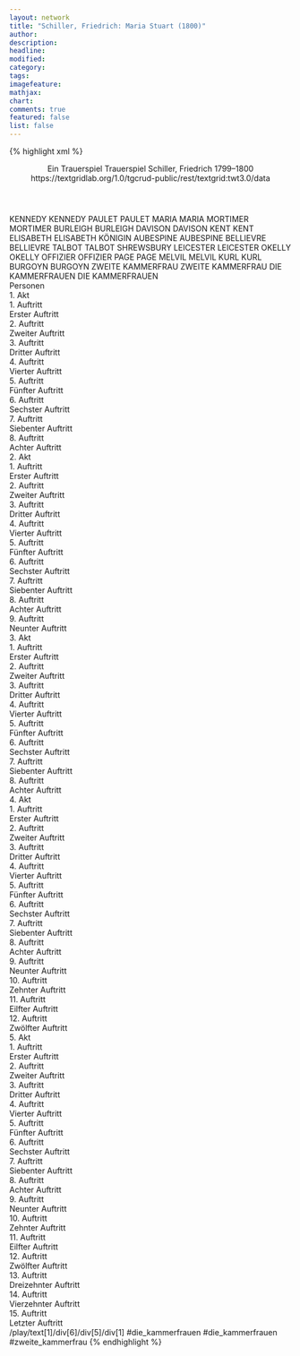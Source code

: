 ```yaml
---
layout: network
title: "Schiller, Friedrich: Maria Stuart (1800)"
author:
description:
headline:
modified:
category:
tags:
imagefeature:
mathjax:
chart:
comments: true
featured: false
list: false
---
```

{% highlight xml %}
<?xml-model href="https://raw.githubusercontent.com/DLiNa/project/master/rules/lina.rnc"?><?xml-model href="https://raw.githubusercontent.com/DLiNa/project/master/rules/lina.sch"?>
<play xmlns="http://lina.digital">
  <header>
    <title>Maria Stuart</title>
    <subtitle>Ein Trauerspiel</subtitle>
    <genretitle>Trauerspiel</genretitle>
    <author>Schiller, Friedrich</author>
    <date type="print" when="1801"/>
    <date type="premiere" when="1800"/>
    <date type="written" when="1800">1799–1800</date>
    <source>https://textgridlab.org/1.0/tgcrud-public/rest/textgrid:twt3.0/data</source>
  </header>
  <personae>
    <character>
      <name>KENNEDY</name>
      <alias xml:id="kennedy">
        <name>KENNEDY</name>
      </alias>
    </character>
    <character>
      <name>PAULET</name>
      <alias xml:id="paulet">
        <name>PAULET</name>
      </alias>
    </character>
    <character>
      <name>MARIA</name>
      <alias xml:id="maria">
        <name>MARIA</name>
      </alias>
    </character>
    <character>
      <name>MORTIMER</name>
      <alias xml:id="mortimer">
        <name>MORTIMER</name>
      </alias>
    </character>
    <character>
      <name>BURLEIGH</name>
      <alias xml:id="burleigh">
        <name>BURLEIGH</name>
      </alias>
    </character>
    <character>
      <name>DAVISON</name>
      <alias xml:id="davison">
        <name>DAVISON</name>
      </alias>
    </character>
    <character>
      <name>KENT</name>
      <alias xml:id="kent">
        <name>KENT</name>
      </alias>
    </character>
    <character>
      <name>ELISABETH</name>
      <alias xml:id="elisabeth">
        <name>ELISABETH</name>
      </alias>
      <alias xml:id="königin">
        <name>KÖNIGIN</name>
      </alias>
    </character>
    <character>
      <name>AUBESPINE</name>
      <alias xml:id="aubespine">
        <name>AUBESPINE</name>
      </alias>
    </character>
    <character>
      <name>BELLIEVRE</name>
      <alias xml:id="bellievre">
        <name>BELLIEVRE</name>
      </alias>
    </character>
    <character>
      <name>TALBOT</name>
      <alias xml:id="talbot">
        <name>TALBOT</name>
      </alias>
      <alias xml:id="shrewsbury">
        <name>SHREWSBURY</name>
      </alias>
    </character>
    <character>
      <name>LEICESTER</name>
      <alias xml:id="leicester">
        <name>LEICESTER</name>
      </alias>
    </character>
    <character>
      <name>OKELLY</name>
      <alias xml:id="okelly">
        <name>OKELLY</name>
      </alias>
    </character>
    <character>
      <name>OFFIZIER</name>
      <alias xml:id="offizier">
        <name>OFFIZIER</name>
      </alias>
    </character>
    <character>
      <name>PAGE</name>
      <alias xml:id="page">
        <name>PAGE</name>
      </alias>
    </character>
    <character>
      <name>MELVIL</name>
      <alias xml:id="melvil">
        <name>MELVIL</name>
      </alias>
    </character>
    <character>
      <name>KURL</name>
      <alias xml:id="kurl">
        <name>KURL</name>
      </alias>
    </character>
    <character>
      <name>BURGOYN</name>
      <alias xml:id="burgoyn">
        <name>BURGOYN</name>
      </alias>
    </character>
    <character>
      <name>ZWEITE KAMMERFRAU</name>
      <alias xml:id="zweite_kammerfrau">
        <name>ZWEITE KAMMERFRAU</name>
      </alias>
    </character>
    <character>
      <name>DIE KAMMERFRAUEN</name>
      <alias xml:id="die_kammerfrauen">
        <name>DIE KAMMERFRAUEN</name>
      </alias>
    </character>
  </personae>
  <text>
    <div>
      <head>Personen</head>
    </div>
    <div>
      <head>1. Akt</head>
      <div>
        <head>1. Auftritt</head>
        <div>
          <head>Erster Auftritt</head>
          <sp who="#kennedy">
            <amount n="17" unit="speech_acts"/>
            <amount n="408" unit="words"/>
            <amount n="62" unit="lines"/>
            <amount n="2307" unit="chars"/>
          </sp>
          <sp who="#paulet">
            <amount n="17" unit="speech_acts"/>
            <amount n="591" unit="words"/>
            <amount n="87" unit="lines"/>
            <amount n="3345" unit="chars"/>
          </sp>
        </div>
      </div>
      <div>
        <head>2. Auftritt</head>
        <div>
          <head>Zweiter Auftritt</head>
          <sp who="#kennedy">
            <amount n="2" unit="speech_acts"/>
            <amount n="72" unit="words"/>
            <amount n="10" unit="lines"/>
            <amount n="382" unit="chars"/>
          </sp>
          <sp who="#maria">
            <amount n="13" unit="speech_acts"/>
            <amount n="565" unit="words"/>
            <amount n="82" unit="lines"/>
            <amount n="3231" unit="chars"/>
          </sp>
          <sp who="#paulet">
            <amount n="12" unit="speech_acts"/>
            <amount n="129" unit="words"/>
            <amount n="20" unit="lines"/>
            <amount n="742" unit="chars"/>
          </sp>
        </div>
      </div>
      <div>
        <head>3. Auftritt</head>
        <div>
          <head>Dritter Auftritt</head>
          <sp who="#mortimer">
            <amount n="1" unit="speech_acts"/>
            <amount n="4" unit="words"/>
            <amount n="1" unit="lines"/>
            <amount n="22" unit="chars"/>
          </sp>
          <sp who="#maria">
            <amount n="1" unit="speech_acts"/>
            <amount n="36" unit="words"/>
            <amount n="5" unit="lines"/>
            <amount n="182" unit="chars"/>
          </sp>
          <sp who="#paulet">
            <amount n="1" unit="speech_acts"/>
            <amount n="47" unit="words"/>
            <amount n="6" unit="lines"/>
            <amount n="250" unit="chars"/>
          </sp>
        </div>
      </div>
      <div>
        <head>4. Auftritt</head>
        <div>
          <head>Vierter Auftritt</head>
          <sp who="#kennedy">
            <amount n="11" unit="speech_acts"/>
            <amount n="643" unit="words"/>
            <amount n="94" unit="lines"/>
            <amount n="3652" unit="chars"/>
          </sp>
          <sp who="#maria">
            <amount n="10" unit="speech_acts"/>
            <amount n="192" unit="words"/>
            <amount n="30" unit="lines"/>
            <amount n="1078" unit="chars"/>
          </sp>
        </div>
      </div>
      <div>
        <head>5. Auftritt</head>
        <div>
          <head>Fünfter Auftritt</head>
          <sp who="#mortimer">
            <amount n="3" unit="speech_acts"/>
            <amount n="34" unit="words"/>
            <amount n="5" unit="lines"/>
            <amount n="180" unit="chars"/>
          </sp>
          <sp who="#maria">
            <amount n="3" unit="speech_acts"/>
            <amount n="13" unit="words"/>
            <amount n="3" unit="lines"/>
            <amount n="59" unit="chars"/>
          </sp>
        </div>
      </div>
      <div>
        <head>6. Auftritt</head>
        <div>
          <head>Sechster Auftritt</head>
          <sp who="#maria">
            <amount n="23" unit="speech_acts"/>
            <amount n="710" unit="words"/>
            <amount n="97" unit="lines"/>
            <amount n="3872" unit="chars"/>
          </sp>
          <sp who="#mortimer">
            <amount n="23" unit="speech_acts"/>
            <amount n="1488" unit="words"/>
            <amount n="210" unit="lines"/>
            <amount n="8298" unit="chars"/>
          </sp>
          <sp who="#kennedy">
            <amount n="1" unit="speech_acts"/>
            <amount n="8" unit="words"/>
            <amount n="1" unit="lines"/>
            <amount n="41" unit="chars"/>
          </sp>
        </div>
      </div>
      <div>
        <head>7. Auftritt</head>
        <div>
          <head>Siebenter Auftritt</head>
          <sp who="#paulet">
            <amount n="3" unit="speech_acts"/>
            <amount n="42" unit="words"/>
            <amount n="6" unit="lines"/>
            <amount n="248" unit="chars"/>
          </sp>
          <sp who="#maria">
            <amount n="23" unit="speech_acts"/>
            <amount n="1434" unit="words"/>
            <amount n="205" unit="lines"/>
            <amount n="8083" unit="chars"/>
          </sp>
          <sp who="#burleigh">
            <amount n="20" unit="speech_acts"/>
            <amount n="594" unit="words"/>
            <amount n="91" unit="lines"/>
            <amount n="3458" unit="chars"/>
          </sp>
        </div>
      </div>
      <div>
        <head>8. Auftritt</head>
        <div>
          <head>Achter Auftritt</head>
          <sp who="#burleigh">
            <amount n="14" unit="speech_acts"/>
            <amount n="467" unit="words"/>
            <amount n="65" unit="lines"/>
            <amount n="2491" unit="chars"/>
          </sp>
          <sp who="#paulet">
            <amount n="14" unit="speech_acts"/>
            <amount n="302" unit="words"/>
            <amount n="45" unit="lines"/>
            <amount n="1670" unit="chars"/>
          </sp>
        </div>
      </div>
    </div>
    <div>
      <head>2. Akt</head>
      <div>
        <head>1. Auftritt</head>
        <div>
          <head>Erster Auftritt</head>
          <sp who="#davison">
            <amount n="5" unit="speech_acts"/>
            <amount n="54" unit="words"/>
            <amount n="8" unit="lines"/>
            <amount n="304" unit="chars"/>
          </sp>
          <sp who="#kent">
            <amount n="5" unit="speech_acts"/>
            <amount n="208" unit="words"/>
            <amount n="32" unit="lines"/>
            <amount n="1271" unit="chars"/>
          </sp>
        </div>
      </div>
      <div>
        <head>2. Auftritt</head>
        <div>
          <head>Zweiter Auftritt</head>
          <sp who="#elisabeth">
            <amount n="8" unit="speech_acts"/>
            <amount n="629" unit="words"/>
            <amount n="89" unit="lines"/>
            <amount n="3483" unit="chars"/>
          </sp>
          <sp who="#aubespine">
            <amount n="4" unit="speech_acts"/>
            <amount n="184" unit="words"/>
            <amount n="28" unit="lines"/>
            <amount n="1022" unit="chars"/>
          </sp>
          <sp who="#bellievre">
            <amount n="4" unit="speech_acts"/>
            <amount n="123" unit="words"/>
            <amount n="18" unit="lines"/>
            <amount n="692" unit="chars"/>
          </sp>
        </div>
      </div>
      <div>
        <head>3. Auftritt</head>
        <div>
          <head>Dritter Auftritt</head>
          <sp who="#burleigh">
            <amount n="3" unit="speech_acts"/>
            <amount n="369" unit="words"/>
            <amount n="51" unit="lines"/>
            <amount n="2037" unit="chars"/>
          </sp>
          <sp who="#elisabeth">
            <amount n="8" unit="speech_acts"/>
            <amount n="219" unit="words"/>
            <amount n="30" unit="lines"/>
            <amount n="1206" unit="chars"/>
          </sp>
          <sp who="#talbot">
            <amount n="5" unit="speech_acts"/>
            <amount n="624" unit="words"/>
            <amount n="86" unit="lines"/>
            <amount n="3511" unit="chars"/>
          </sp>
          <sp who="#leicester">
            <amount n="2" unit="speech_acts"/>
            <amount n="366" unit="words"/>
            <amount n="50" unit="lines"/>
            <amount n="2008" unit="chars"/>
          </sp>
        </div>
      </div>
      <div>
        <head>4. Auftritt</head>
        <div>
          <head>Vierter Auftritt</head>
          <sp who="#elisabeth">
            <amount n="9" unit="speech_acts"/>
            <amount n="219" unit="words"/>
            <amount n="33" unit="lines"/>
            <amount n="1256" unit="chars"/>
          </sp>
          <sp who="#paulet">
            <amount n="5" unit="speech_acts"/>
            <amount n="140" unit="words"/>
            <amount n="21" unit="lines"/>
            <amount n="745" unit="chars"/>
          </sp>
          <sp who="#mortimer">
            <amount n="6" unit="speech_acts"/>
            <amount n="141" unit="words"/>
            <amount n="20" unit="lines"/>
            <amount n="754" unit="chars"/>
          </sp>
          <sp who="#leicester">
            <amount n="2" unit="speech_acts"/>
            <amount n="75" unit="words"/>
            <amount n="11" unit="lines"/>
            <amount n="429" unit="chars"/>
          </sp>
          <sp who="#burleigh">
            <amount n="7" unit="speech_acts"/>
            <amount n="167" unit="words"/>
            <amount n="25" unit="lines"/>
            <amount n="931" unit="chars"/>
          </sp>
          <sp who="#talbot">
            <amount n="3" unit="speech_acts"/>
            <amount n="69" unit="words"/>
            <amount n="10" unit="lines"/>
            <amount n="400" unit="chars"/>
          </sp>
        </div>
      </div>
      <div>
        <head>5. Auftritt</head>
        <div>
          <head>Fünfter Auftritt</head>
          <sp who="#elisabeth">
            <amount n="10" unit="speech_acts"/>
            <amount n="366" unit="words"/>
            <amount n="51" unit="lines"/>
            <amount n="2006" unit="chars"/>
          </sp>
          <sp who="#mortimer">
            <amount n="9" unit="speech_acts"/>
            <amount n="88" unit="words"/>
            <amount n="15" unit="lines"/>
            <amount n="468" unit="chars"/>
          </sp>
        </div>
      </div>
      <div>
        <head>6. Auftritt</head>
        <div>
          <head>Sechster Auftritt</head>
        </div>
      </div>
      <div>
        <head>7. Auftritt</head>
        <div>
          <head>Siebenter Auftritt</head>
          <sp who="#paulet">
            <amount n="8" unit="speech_acts"/>
            <amount n="172" unit="words"/>
            <amount n="26" unit="lines"/>
            <amount n="926" unit="chars"/>
          </sp>
          <sp who="#mortimer">
            <amount n="5" unit="speech_acts"/>
            <amount n="32" unit="words"/>
            <amount n="6" unit="lines"/>
            <amount n="160" unit="chars"/>
          </sp>
          <sp who="#leicester">
            <amount n="2" unit="speech_acts"/>
            <amount n="42" unit="words"/>
            <amount n="7" unit="lines"/>
            <amount n="222" unit="chars"/>
          </sp>
        </div>
      </div>
      <div>
        <head>8. Auftritt</head>
        <div>
          <head>Achter Auftritt</head>
          <sp who="#leicester">
            <amount n="37" unit="speech_acts"/>
            <amount n="1101" unit="words"/>
            <amount n="152" unit="lines"/>
            <amount n="5950" unit="chars"/>
          </sp>
          <sp who="#mortimer">
            <amount n="37" unit="speech_acts"/>
            <amount n="813" unit="words"/>
            <amount n="115" unit="lines"/>
            <amount n="4357" unit="chars"/>
          </sp>
        </div>
      </div>
      <div>
        <head>9. Auftritt</head>
        <div>
          <head>Neunter Auftritt</head>
          <sp who="#elisabeth">
            <amount n="12" unit="speech_acts"/>
            <amount n="392" unit="words"/>
            <amount n="51" unit="lines"/>
            <amount n="2001" unit="chars"/>
          </sp>
          <sp who="#leicester">
            <amount n="11" unit="speech_acts"/>
            <amount n="634" unit="words"/>
            <amount n="87" unit="lines"/>
            <amount n="3343" unit="chars"/>
          </sp>
        </div>
      </div>
    </div>
    <div>
      <head>3. Akt</head>
      <div>
        <head>1. Auftritt</head>
        <div>
          <head>Erster Auftritt</head>
          <sp who="#kennedy">
            <amount n="5" unit="speech_acts"/>
            <amount n="131" unit="words"/>
            <amount n="17" unit="lines"/>
            <amount n="709" unit="chars"/>
          </sp>
          <sp who="#maria">
            <amount n="5" unit="speech_acts"/>
            <amount n="384" unit="words"/>
            <amount n="53" unit="lines"/>
            <amount n="2044" unit="chars"/>
          </sp>
        </div>
      </div>
      <div>
        <head>2. Auftritt</head>
        <div>
          <head>Zweiter Auftritt</head>
          <sp who="#paulet">
            <amount n="8" unit="speech_acts"/>
            <amount n="118" unit="words"/>
            <amount n="17" unit="lines"/>
            <amount n="623" unit="chars"/>
          </sp>
          <sp who="#maria">
            <amount n="6" unit="speech_acts"/>
            <amount n="90" unit="words"/>
            <amount n="15" unit="lines"/>
            <amount n="474" unit="chars"/>
          </sp>
          <sp who="#kennedy">
            <amount n="1" unit="speech_acts"/>
            <amount n="7" unit="words"/>
            <amount n="1" unit="lines"/>
            <amount n="40" unit="chars"/>
          </sp>
        </div>
      </div>
      <div>
        <head>3. Auftritt</head>
        <div>
          <head>Dritter Auftritt</head>
          <sp who="#maria">
            <amount n="8" unit="speech_acts"/>
            <amount n="220" unit="words"/>
            <amount n="31" unit="lines"/>
            <amount n="1186" unit="chars"/>
          </sp>
          <sp who="#shrewsbury">
            <amount n="8" unit="speech_acts"/>
            <amount n="176" unit="words"/>
            <amount n="27" unit="lines"/>
            <amount n="995" unit="chars"/>
          </sp>
          <sp who="#paulet">
            <amount n="1" unit="speech_acts"/>
            <amount n="4" unit="words"/>
            <amount n="1" unit="lines"/>
            <amount n="18" unit="chars"/>
          </sp>
        </div>
      </div>
      <div>
        <head>4. Auftritt</head>
        <div>
          <head>Vierter Auftritt</head>
          <sp who="#elisabeth">
            <amount n="13" unit="speech_acts"/>
            <amount n="606" unit="words"/>
            <amount n="86" unit="lines"/>
            <amount n="3323" unit="chars"/>
          </sp>
          <sp who="#leicester">
            <amount n="4" unit="speech_acts"/>
            <amount n="44" unit="words"/>
            <amount n="8" unit="lines"/>
            <amount n="241" unit="chars"/>
          </sp>
          <sp who="#maria">
            <amount n="12" unit="speech_acts"/>
            <amount n="982" unit="words"/>
            <amount n="136" unit="lines"/>
            <amount n="5421" unit="chars"/>
          </sp>
          <sp who="#shrewsbury">
            <amount n="3" unit="speech_acts"/>
            <amount n="48" unit="words"/>
            <amount n="8" unit="lines"/>
            <amount n="266" unit="chars"/>
          </sp>
        </div>
      </div>
      <div>
        <head>5. Auftritt</head>
        <div>
          <head>Fünfter Auftritt</head>
          <sp who="#kennedy">
            <amount n="2" unit="speech_acts"/>
            <amount n="48" unit="words"/>
            <amount n="6" unit="lines"/>
            <amount n="243" unit="chars"/>
          </sp>
          <sp who="#maria">
            <amount n="2" unit="speech_acts"/>
            <amount n="77" unit="words"/>
            <amount n="10" unit="lines"/>
            <amount n="411" unit="chars"/>
          </sp>
        </div>
      </div>
      <div>
        <head>6. Auftritt</head>
        <div>
          <head>Sechster Auftritt</head>
          <sp who="#kennedy">
            <amount n="2" unit="speech_acts"/>
            <amount n="17" unit="words"/>
            <amount n="3" unit="lines"/>
            <amount n="86" unit="chars"/>
          </sp>
          <sp who="#mortimer">
            <amount n="24" unit="speech_acts"/>
            <amount n="721" unit="words"/>
            <amount n="102" unit="lines"/>
            <amount n="3825" unit="chars"/>
          </sp>
          <sp who="#maria">
            <amount n="23" unit="speech_acts"/>
            <amount n="250" unit="words"/>
            <amount n="38" unit="lines"/>
            <amount n="1358" unit="chars"/>
          </sp>
        </div>
      </div>
      <div>
        <head>7. Auftritt</head>
        <div>
          <head>Siebenter Auftritt</head>
          <sp who="#paulet">
            <amount n="4" unit="speech_acts"/>
            <amount n="38" unit="words"/>
            <amount n="7" unit="lines"/>
            <amount n="210" unit="chars"/>
          </sp>
          <sp who="#mortimer">
            <amount n="3" unit="speech_acts"/>
            <amount n="14" unit="words"/>
            <amount n="3" unit="lines"/>
            <amount n="73" unit="chars"/>
          </sp>
        </div>
      </div>
      <div>
        <head>8. Auftritt</head>
        <div>
          <head>Achter Auftritt</head>
          <sp who="#mortimer">
            <amount n="11" unit="speech_acts"/>
            <amount n="126" unit="words"/>
            <amount n="22" unit="lines"/>
            <amount n="671" unit="chars"/>
          </sp>
          <sp who="#okelly">
            <amount n="10" unit="speech_acts"/>
            <amount n="149" unit="words"/>
            <amount n="25" unit="lines"/>
            <amount n="831" unit="chars"/>
          </sp>
        </div>
      </div>
    </div>
    <div>
      <head>4. Akt</head>
      <div>
        <head>1. Auftritt</head>
        <div>
          <head>Erster Auftritt</head>
          <sp who="#aubespine">
            <amount n="2" unit="speech_acts"/>
            <amount n="33" unit="words"/>
            <amount n="5" unit="lines"/>
            <amount n="182" unit="chars"/>
          </sp>
          <sp who="#leicester">
            <amount n="1" unit="speech_acts"/>
            <amount n="17" unit="words"/>
            <amount n="3" unit="lines"/>
            <amount n="87" unit="chars"/>
          </sp>
          <sp who="#kent">
            <amount n="1" unit="speech_acts"/>
            <amount n="4" unit="words"/>
            <amount n="2" unit="lines"/>
            <amount n="26" unit="chars"/>
          </sp>
        </div>
      </div>
      <div>
        <head>2. Auftritt</head>
        <div>
          <head>Zweiter Auftritt</head>
          <sp who="#burleigh">
            <amount n="14" unit="speech_acts"/>
            <amount n="192" unit="words"/>
            <amount n="31" unit="lines"/>
            <amount n="1035" unit="chars"/>
          </sp>
          <sp who="#davison">
            <amount n="1" unit="speech_acts"/>
            <amount n="2" unit="words"/>
            <amount n="1" unit="lines"/>
            <amount n="16" unit="chars"/>
          </sp>
          <sp who="#aubespine">
            <amount n="13" unit="speech_acts"/>
            <amount n="157" unit="words"/>
            <amount n="27" unit="lines"/>
            <amount n="861" unit="chars"/>
          </sp>
          <sp who="#leicester #kent">
            <amount n="1" unit="speech_acts"/>
            <amount n="4" unit="words"/>
            <amount n="1" unit="lines"/>
            <amount n="16" unit="chars"/>
          </sp>
          <sp who="#kent">
            <amount n="1" unit="speech_acts"/>
            <amount n="3" unit="words"/>
            <amount n="1" unit="lines"/>
            <amount n="13" unit="chars"/>
          </sp>
        </div>
      </div>
      <div>
        <head>3. Auftritt</head>
        <div>
          <head>Dritter Auftritt</head>
          <sp who="#leicester">
            <amount n="6" unit="speech_acts"/>
            <amount n="136" unit="words"/>
            <amount n="20" unit="lines"/>
            <amount n="767" unit="chars"/>
          </sp>
          <sp who="#burleigh">
            <amount n="6" unit="speech_acts"/>
            <amount n="190" unit="words"/>
            <amount n="27" unit="lines"/>
            <amount n="1057" unit="chars"/>
          </sp>
        </div>
      </div>
      <div>
        <head>4. Auftritt</head>
        <div>
          <head>Vierter Auftritt</head>
          <sp who="#leicester">
            <amount n="12" unit="speech_acts"/>
            <amount n="231" unit="words"/>
            <amount n="40" unit="lines"/>
            <amount n="1330" unit="chars"/>
          </sp>
          <sp who="#mortimer">
            <amount n="14" unit="speech_acts"/>
            <amount n="327" unit="words"/>
            <amount n="51" unit="lines"/>
            <amount n="1831" unit="chars"/>
          </sp>
          <sp who="#offizier">
            <amount n="2" unit="speech_acts"/>
            <amount n="17" unit="words"/>
            <amount n="2" unit="lines"/>
            <amount n="85" unit="chars"/>
          </sp>
        </div>
      </div>
      <div>
        <head>5. Auftritt</head>
        <div>
          <head>Fünfter Auftritt</head>
          <sp who="#elisabeth">
            <amount n="7" unit="speech_acts"/>
            <amount n="252" unit="words"/>
            <amount n="35" unit="lines"/>
            <amount n="1322" unit="chars"/>
          </sp>
          <sp who="#burleigh">
            <amount n="9" unit="speech_acts"/>
            <amount n="97" unit="words"/>
            <amount n="15" unit="lines"/>
            <amount n="491" unit="chars"/>
          </sp>
          <sp who="#page">
            <amount n="2" unit="speech_acts"/>
            <amount n="18" unit="words"/>
            <amount n="3" unit="lines"/>
            <amount n="90" unit="chars"/>
          </sp>
          <sp who="#königin">
            <amount n="3" unit="speech_acts"/>
            <amount n="96" unit="words"/>
            <amount n="13" unit="lines"/>
            <amount n="478" unit="chars"/>
          </sp>
        </div>
      </div>
      <div>
        <head>6. Auftritt</head>
        <div>
          <head>Sechster Auftritt</head>
          <sp who="#leicester">
            <amount n="26" unit="speech_acts"/>
            <amount n="913" unit="words"/>
            <amount n="136" unit="lines"/>
            <amount n="4997" unit="chars"/>
          </sp>
          <sp who="#elisabeth">
            <amount n="18" unit="speech_acts"/>
            <amount n="162" unit="words"/>
            <amount n="29" unit="lines"/>
            <amount n="927" unit="chars"/>
          </sp>
          <sp who="#burleigh">
            <amount n="14" unit="speech_acts"/>
            <amount n="131" unit="words"/>
            <amount n="24" unit="lines"/>
            <amount n="719" unit="chars"/>
          </sp>
          <sp who="#offizier">
            <amount n="1" unit="speech_acts"/>
            <amount n="61" unit="words"/>
            <amount n="9" unit="lines"/>
            <amount n="312" unit="chars"/>
          </sp>
        </div>
      </div>
      <div>
        <head>7. Auftritt</head>
        <div>
          <head>Siebenter Auftritt</head>
          <sp who="#elisabeth">
            <amount n="3" unit="speech_acts"/>
            <amount n="26" unit="words"/>
            <amount n="4" unit="lines"/>
            <amount n="125" unit="chars"/>
          </sp>
          <sp who="#kent">
            <amount n="3" unit="speech_acts"/>
            <amount n="86" unit="words"/>
            <amount n="14" unit="lines"/>
            <amount n="480" unit="chars"/>
          </sp>
        </div>
      </div>
      <div>
        <head>8. Auftritt</head>
        <div>
          <head>Achter Auftritt</head>
          <sp who="#elisabeth">
            <amount n="3" unit="speech_acts"/>
            <amount n="71" unit="words"/>
            <amount n="11" unit="lines"/>
            <amount n="381" unit="chars"/>
          </sp>
          <sp who="#davison">
            <amount n="1" unit="speech_acts"/>
            <amount n="7" unit="words"/>
            <amount n="2" unit="lines"/>
            <amount n="28" unit="chars"/>
          </sp>
          <sp who="#burleigh">
            <amount n="1" unit="speech_acts"/>
            <amount n="10" unit="words"/>
            <amount n="2" unit="lines"/>
            <amount n="56" unit="chars"/>
          </sp>
        </div>
      </div>
      <div>
        <head>9. Auftritt</head>
        <div>
          <head>Neunter Auftritt</head>
          <sp who="#shrewsbury">
            <amount n="4" unit="speech_acts"/>
            <amount n="357" unit="words"/>
            <amount n="53" unit="lines"/>
            <amount n="2048" unit="chars"/>
          </sp>
          <sp who="#elisabeth">
            <amount n="4" unit="speech_acts"/>
            <amount n="270" unit="words"/>
            <amount n="35" unit="lines"/>
            <amount n="1382" unit="chars"/>
          </sp>
          <sp who="#burleigh">
            <amount n="3" unit="speech_acts"/>
            <amount n="206" unit="words"/>
            <amount n="28" unit="lines"/>
            <amount n="1119" unit="chars"/>
          </sp>
          <sp who="#kent">
            <amount n="1" unit="speech_acts"/>
            <amount n="13" unit="words"/>
            <amount n="2" unit="lines"/>
            <amount n="57" unit="chars"/>
          </sp>
        </div>
      </div>
      <div>
        <head>10. Auftritt</head>
        <div>
          <head>Zehnter Auftritt</head>
        </div>
      </div>
      <div>
        <head>11. Auftritt</head>
        <div>
          <head>Eilfter Auftritt</head>
          <sp who="#elisabeth">
            <amount n="12" unit="speech_acts"/>
            <amount n="167" unit="words"/>
            <amount n="24" unit="lines"/>
            <amount n="851" unit="chars"/>
          </sp>
          <sp who="#davison">
            <amount n="11" unit="speech_acts"/>
            <amount n="408" unit="words"/>
            <amount n="60" unit="lines"/>
            <amount n="2226" unit="chars"/>
          </sp>
        </div>
      </div>
      <div>
        <head>12. Auftritt</head>
        <div>
          <head>Zwölfter Auftritt</head>
          <sp who="#davison">
            <amount n="7" unit="speech_acts"/>
            <amount n="143" unit="words"/>
            <amount n="19" unit="lines"/>
            <amount n="768" unit="chars"/>
          </sp>
          <sp who="#burleigh">
            <amount n="6" unit="speech_acts"/>
            <amount n="53" unit="words"/>
            <amount n="8" unit="lines"/>
            <amount n="287" unit="chars"/>
          </sp>
        </div>
      </div>
    </div>
    <div>
      <head>5. Akt</head>
      <div>
        <head>1. Auftritt</head>
        <div>
          <head>Erster Auftritt</head>
          <sp who="#kennedy">
            <amount n="9" unit="speech_acts"/>
            <amount n="406" unit="words"/>
            <amount n="57" unit="lines"/>
            <amount n="2302" unit="chars"/>
          </sp>
          <sp who="#melvil">
            <amount n="8" unit="speech_acts"/>
            <amount n="146" unit="words"/>
            <amount n="22" unit="lines"/>
            <amount n="803" unit="chars"/>
          </sp>
        </div>
      </div>
      <div>
        <head>2. Auftritt</head>
        <div>
          <head>Zweiter Auftritt</head>
          <sp who="#kennedy">
            <amount n="2" unit="speech_acts"/>
            <amount n="21" unit="words"/>
            <amount n="4" unit="lines"/>
            <amount n="116" unit="chars"/>
          </sp>
          <sp who="#kurl">
            <amount n="6" unit="speech_acts"/>
            <amount n="104" unit="words"/>
            <amount n="16" unit="lines"/>
            <amount n="564" unit="chars"/>
          </sp>
          <sp who="#melvil">
            <amount n="5" unit="speech_acts"/>
            <amount n="25" unit="words"/>
            <amount n="6" unit="lines"/>
            <amount n="122" unit="chars"/>
          </sp>
        </div>
      </div>
      <div>
        <head>3. Auftritt</head>
        <div>
          <head>Dritter Auftritt</head>
          <sp who="#burgoyn">
            <amount n="3" unit="speech_acts"/>
            <amount n="59" unit="words"/>
            <amount n="9" unit="lines"/>
            <amount n="325" unit="chars"/>
          </sp>
          <sp who="#melvil">
            <amount n="3" unit="speech_acts"/>
            <amount n="12" unit="words"/>
            <amount n="3" unit="lines"/>
            <amount n="59" unit="chars"/>
          </sp>
          <sp who="#kennedy">
            <amount n="1" unit="speech_acts"/>
            <amount n="46" unit="words"/>
            <amount n="6" unit="lines"/>
            <amount n="240" unit="chars"/>
          </sp>
        </div>
      </div>
      <div>
        <head>4. Auftritt</head>
        <div>
          <head>Vierter Auftritt</head>
          <sp who="#melvil">
            <amount n="1" unit="speech_acts"/>
            <amount n="10" unit="words"/>
            <amount n="2" unit="lines"/>
            <amount n="61" unit="chars"/>
          </sp>
          <sp who="#zweite_kammerfrau">
            <amount n="1" unit="speech_acts"/>
            <amount n="15" unit="words"/>
            <amount n="3" unit="lines"/>
            <amount n="87" unit="chars"/>
          </sp>
        </div>
      </div>
      <div>
        <head>5. Auftritt</head>
        <div>
          <head>Fünfter Auftritt</head>
          <sp who="#melvil">
            <amount n="4" unit="speech_acts"/>
            <amount n="25" unit="words"/>
            <amount n="4" unit="lines"/>
            <amount n="127" unit="chars"/>
          </sp>
          <sp who="#kurl">
            <amount n="4" unit="speech_acts"/>
            <amount n="93" unit="words"/>
            <amount n="15" unit="lines"/>
            <amount n="483" unit="chars"/>
          </sp>
          <sp who="#burgoyn">
            <amount n="1" unit="speech_acts"/>
            <amount n="3" unit="words"/>
            <amount n="1" unit="lines"/>
            <amount n="13" unit="chars"/>
          </sp>
          <sp who="#die_kammerfrauen #zweite_kammerfrau">
            <amount n="1" unit="speech_acts"/>
            <amount n="7" unit="words"/>
            <amount n="1" unit="lines"/>
            <amount n="30" unit="chars"/>
          </sp>
        </div>
      </div>
      <div>
        <head>6. Auftritt</head>
        <div>
          <head>Sechster Auftritt</head>
          <sp who="#maria">
            <amount n="5" unit="speech_acts"/>
            <amount n="712" unit="words"/>
            <amount n="96" unit="lines"/>
            <amount n="3866" unit="chars"/>
          </sp>
          <sp who="#melvil">
            <amount n="3" unit="speech_acts"/>
            <amount n="39" unit="words"/>
            <amount n="5" unit="lines"/>
            <amount n="206" unit="chars"/>
          </sp>
          <sp who="#kennedy">
            <amount n="1" unit="speech_acts"/>
            <amount n="6" unit="words"/>
            <amount n="1" unit="lines"/>
            <amount n="30" unit="chars"/>
          </sp>
        </div>
      </div>
      <div>
        <head>7. Auftritt</head>
        <div>
          <head>Siebenter Auftritt</head>
          <sp who="#maria">
            <amount n="18" unit="speech_acts"/>
            <amount n="728" unit="words"/>
            <amount n="99" unit="lines"/>
            <amount n="4054" unit="chars"/>
          </sp>
          <sp who="#melvil">
            <amount n="19" unit="speech_acts"/>
            <amount n="640" unit="words"/>
            <amount n="87" unit="lines"/>
            <amount n="3510" unit="chars"/>
          </sp>
        </div>
      </div>
      <div>
        <head>8. Auftritt</head>
        <div>
          <head>Achter Auftritt</head>
          <sp who="#burleigh">
            <amount n="5" unit="speech_acts"/>
            <amount n="54" unit="words"/>
            <amount n="9" unit="lines"/>
            <amount n="292" unit="chars"/>
          </sp>
          <sp who="#maria">
            <amount n="6" unit="speech_acts"/>
            <amount n="148" unit="words"/>
            <amount n="23" unit="lines"/>
            <amount n="824" unit="chars"/>
          </sp>
          <sp who="#paulet">
            <amount n="2" unit="speech_acts"/>
            <amount n="11" unit="words"/>
            <amount n="2" unit="lines"/>
            <amount n="59" unit="chars"/>
          </sp>
        </div>
      </div>
      <div>
        <head>9. Auftritt</head>
        <div>
          <head>Neunter Auftritt</head>
          <sp who="#maria">
            <amount n="4" unit="speech_acts"/>
            <amount n="323" unit="words"/>
            <amount n="44" unit="lines"/>
            <amount n="1722" unit="chars"/>
          </sp>
          <sp who="#burleigh">
            <amount n="3" unit="speech_acts"/>
            <amount n="25" unit="words"/>
            <amount n="4" unit="lines"/>
            <amount n="125" unit="chars"/>
          </sp>
          <sp who="#paulet">
            <amount n="1" unit="speech_acts"/>
            <amount n="3" unit="words"/>
            <amount n="1" unit="lines"/>
            <amount n="17" unit="chars"/>
          </sp>
        </div>
      </div>
      <div>
        <head>10. Auftritt</head>
        <div>
          <head>Zehnter Auftritt</head>
        </div>
      </div>
      <div>
        <head>11. Auftritt</head>
        <div>
          <head>Eilfter Auftritt</head>
        </div>
      </div>
      <div>
        <head>12. Auftritt</head>
        <div>
          <head>Zwölfter Auftritt</head>
          <sp who="#elisabeth">
            <amount n="4" unit="speech_acts"/>
            <amount n="100" unit="words"/>
            <amount n="15" unit="lines"/>
            <amount n="506" unit="chars"/>
          </sp>
          <sp who="#page">
            <amount n="3" unit="speech_acts"/>
            <amount n="31" unit="words"/>
            <amount n="6" unit="lines"/>
            <amount n="187" unit="chars"/>
          </sp>
        </div>
      </div>
      <div>
        <head>13. Auftritt</head>
        <div>
          <head>Dreizehnter Auftritt</head>
          <sp who="#elisabeth">
            <amount n="3" unit="speech_acts"/>
            <amount n="88" unit="words"/>
            <amount n="13" unit="lines"/>
            <amount n="478" unit="chars"/>
          </sp>
          <sp who="#shrewsbury">
            <amount n="2" unit="speech_acts"/>
            <amount n="325" unit="words"/>
            <amount n="45" unit="lines"/>
            <amount n="1802" unit="chars"/>
          </sp>
        </div>
      </div>
      <div>
        <head>14. Auftritt</head>
        <div>
          <head>Vierzehnter Auftritt</head>
          <sp who="#elisabeth">
            <amount n="10" unit="speech_acts"/>
            <amount n="155" unit="words"/>
            <amount n="24" unit="lines"/>
            <amount n="830" unit="chars"/>
          </sp>
          <sp who="#davison">
            <amount n="8" unit="speech_acts"/>
            <amount n="52" unit="words"/>
            <amount n="9" unit="lines"/>
            <amount n="275" unit="chars"/>
          </sp>
          <sp who="#shrewsbury">
            <amount n="4" unit="speech_acts"/>
            <amount n="56" unit="words"/>
            <amount n="10" unit="lines"/>
            <amount n="334" unit="chars"/>
          </sp>
        </div>
      </div>
      <div>
        <head>15. Auftritt</head>
        <div>
          <head>Letzter Auftritt</head>
          <sp who="#burleigh">
            <amount n="3" unit="speech_acts"/>
            <amount n="30" unit="words"/>
            <amount n="7" unit="lines"/>
            <amount n="157" unit="chars"/>
          </sp>
          <sp who="#elisabeth">
            <amount n="6" unit="speech_acts"/>
            <amount n="140" unit="words"/>
            <amount n="24" unit="lines"/>
            <amount n="807" unit="chars"/>
          </sp>
          <sp who="#shrewsbury">
            <amount n="3" unit="speech_acts"/>
            <amount n="104" unit="words"/>
            <amount n="14" unit="lines"/>
            <amount n="529" unit="chars"/>
          </sp>
          <sp who="#kent">
            <amount n="1" unit="speech_acts"/>
            <amount n="12" unit="words"/>
            <amount n="2" unit="lines"/>
            <amount n="66" unit="chars"/>
          </sp>
        </div>
      </div>
    </div>
  </text>
  <documentation>
    <change n="1" type="expandCollectivePartially" who="peertrilcke">
      <path>/play/text[1]/div[6]/div[5]/div[1]</path>
      <orig>#die_kammerfrauen</orig>
      <corr>#die_kammerfrauen #zweite_kammerfrau</corr>
      <comment/>
    </change>
  </documentation>
</play>
{% endhighlight %}